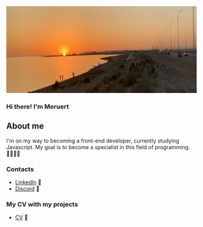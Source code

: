 <img src="IMG_2838.jpeg" width="1000" height="230" alt="icon">

### Hi there! I'm Meruert
## About me
I'm on my way to becoming a front-end developer, currently studying Javascript. My goal is to become a specialist in this field of programming. 👩🏻‍💻✨

### Contacts
- [LinkedIn](https://www.linkedin.com/in/meruert-amantay/) 🌱
- [Discord](https://discordapp.com/users/431131454496309259/) 👾

### My CV with my projects
- [CV](https://merumerum.github.io/rsschool-cv/)  🌠
<!--
**merumerum/merumerum** is a ✨ _special_ ✨ repository because its `README.md` (this file) appears on your GitHub profile.

Here are some ideas to get you started:

- 🔭 I’m currently working on ...
- 🌱 I’m currently learning ...
- 👯 I’m looking to collaborate on ...
- 🤔 I’m looking for help with ...
- 💬 Ask me about ...
- 📫 How to reach me: ...
- 😄 Pronouns: ...
- ⚡ Fun fact: ...
-->
